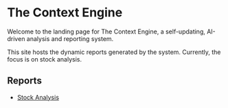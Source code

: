 # The Context Engine

Welcome to the landing page for The Context Engine, a self-updating, AI-driven analysis and reporting system.

This site hosts the dynamic reports generated by the system. Currently, the focus is on stock analysis.

## Reports

*   [Stock Analysis](./stocks/)
